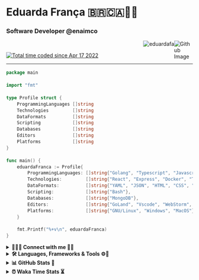 <!-- <h1 align="center">Hi there 👋, I'm Eduarda França!</h1> -->

<!-- <h1 align="center">
  <a href="https://git.io/typing-svg">
    <img src="https://readme-typing-svg.herokuapp.com?size=36&color=F7078A&center=true&width=1000&lines=Hi%2C+there!+%F0%9F%91%8B+;Welcome+to+my+GitHub+profile!+;I'm+Eduarda+Fran%C3%A7a...;Nice+to+meet+you!+"> -->
  </a>
<!--   <img src="https://github.com/raghavk16/raghavk16/blob/master/octo.gif" alt="GitHub Logo" width="5%"/> -->
</h1>

<h1>Eduarda França 🇧🇷🇨🇦🏳️‍🌈</h1>
<!-- <h3 align="center">A continuous, passionate and dedicated software developer.</h3><img width="10%" align="right" alt="Github Image" src="https://github.com/SP-XD/SP-XD/blob/main/images/linux_rounded.gif?raw=true" /> -->
<h3>Software Developer @enaimco</h3><img width="10%" align="right" alt="Github Image" src="https://github.com/SP-XD/SP-XD/blob/main/images/linux_rounded.gif?raw=true" />

<!-- I am a Civil Engineer, Specialist in Concrete Structures, Master in Simulation and Management of Oil Reservoirs for the Federal University of Pernambuco (UFPE). After a career change process, I'm a Back-End Developer.  -->

<p align="right"> <img src="https://komarev.com/ghpvc/?username=eduardafa&label=Profile%20views&color=0e75b6&style=flat" alt="eduardafa" /> </p>

<a href="https://wakatime.com/@4ad3554f-f342-4364-918e-3a86e91ec684"><img src="https://wakatime.com/badge/user/4ad3554f-f342-4364-918e-3a86e91ec684.svg" alt="Total time coded since Apr 17 2022" /></a>

<hr>

```go
package main

import "fmt"

type Profile struct {
	ProgrammingLanguages []string
	Technologies         []string
	DataFormats          []string
	Scripting            []string
	Databases            []string
	Editors              []string
	Platforms            []string
}

func main() {
	eduardaFranca := Profile{
		ProgrammingLanguages: []string{"Golang", "Typescript", "Javascript", "Python", "MATLAB"},
		Technologies:         []string{"React", "Express", "Docker", "Terraform", "Node.js"},
		DataFormats:          []string{"YAML", "JSON", "HTML", "CSS", "Markdown"},
		Scripting:            []string{"Bash"},
		Databases:            []string{"MongoDB"},
		Editors:              []string{"GoLand", "Vscode", "WebStorm", "Cursor"},
		Platforms:            []string{"GNU/Linux", "Windows", "MacOS"},
	}

	fmt.Printf("%+v\n", eduardaFranca)
}
```

<details>
  <summary><strong>👩🏻‍💻 Connect with me 🖖🏼</strong></summary>
<div>
  <br>
<p align="center">
<a href="https://linkedin.com/in/eduardandrade" target="blank"><img align="center" src="https://img.shields.io/badge/LinkedIn-0077B5?style=for-the-badge&logo=linkedin&logoColor=white" alt="eduardandrade"/></a>
<a href="mailto:eduardafandrade@gmail.com" target="blank"><img align="center" src="https://img.shields.io/badge/Gmail-D14836?style=for-the-badge&logo=gmail&logoColor=white" alt="eduardafr"/></a>
<a href="https://api.whatsapp.com/send?phone=+17097490189&text=Hey! Podemos conversar?" target="blank"><img align="center" src="https://img.shields.io/badge/WhatsApp-25D366?style=for-the-badge&logo=whatsapp&logoColor=white" alt="eduardafr"/></a>
</p><br>
</div>
 </details>

<details>
  <summary><strong>🛠 Languages, Frameworks & Tools ⚙️🔧</strong></summary>
<div align="center" style="display: inline_block">
  <br>
  <img align="center" src="https://raw.githubusercontent.com/devicons/devicon/master/icons/go/go-original.svg" alt="javascript" width="40" height="40"/>
  <img align="center" src="https://raw.githubusercontent.com/devicons/devicon/master/icons/typescript/typescript-original.svg" alt="typescript" width="40" height="40"/>
  <img align="center" src="https://raw.githubusercontent.com/devicons/devicon/master/icons/javascript/javascript-original.svg" alt="javascript" width="40" height="40"/>
    <img align="center" src="https://raw.githubusercontent.com/devicons/devicon/ca28c779441053191ff11710fe24a9e6c23690d6/icons/python/python-original.svg" alt="python" width="45" height="45"/>
    <img align="center" src="https://raw.githubusercontent.com/devicons/devicon/master/icons/matlab/matlab-original.svg" alt="linux" width="45" height="45"/>
  <img align="center" alt="React-Icon" src="https://cdn.jsdelivr.net/gh/devicons/devicon/icons/react/react-original-wordmark.svg" width="40" height="40">
  <img align="center" src="https://raw.githubusercontent.com/devicons/devicon/master/icons/html5/html5-original-wordmark.svg" alt="html5" width="40" height="40"/>
  <img align="center" src="https://raw.githubusercontent.com/devicons/devicon/master/icons/css3/css3-original-wordmark.svg" alt="css3" width="40" height="40"/>
  <img align="center" src="https://raw.githubusercontent.com/devicons/devicon/master/icons/sass/sass-original.svg" alt="sass" width="40" height="40"/>
  <img align="center" src="https://raw.githubusercontent.com/devicons/devicon/master/icons/git/git-original.svg" alt="git" width="40" height="40"/>
  <img align="center" src="https://raw.githubusercontent.com/devicons/devicon/master/icons/linux/linux-original.svg" alt="linux" width="40" height="40"/>
  <br>
  
  <img align="center" src="https://raw.githubusercontent.com/devicons/devicon/master/icons/nodejs/nodejs-original-wordmark.svg" alt="nodejs" width="80" height="70"/>
  <img align="center" src="https://raw.githubusercontent.com/devicons/devicon/master/icons/mongodb/mongodb-original.svg" alt="mongodb" width="40" height="40"/>
  <img align="center" src="https://raw.githubusercontent.com/devicons/devicon/ca28c779441053191ff11710fe24a9e6c23690d6/icons/azure/azure-original.svg" alt="azure" width="40" height="40"/>
  <img align="center" src="https://raw.githubusercontent.com/devicons/devicon/ca28c779441053191ff11710fe24a9e6c23690d6/icons/githubactions/githubactions-original.svg" alt="github-actions" width="40" height="40"/>
  <img align="center" src="https://raw.githubusercontent.com/devicons/devicon/ca28c779441053191ff11710fe24a9e6c23690d6/icons/terraform/terraform-original.svg" alt="terraform" width="40" height="40"/>
  <img align="center" src="https://raw.githubusercontent.com/devicons/devicon/master/icons/mysql/mysql-original-wordmark.svg" alt="mysql" width="80" height="70"/>
  <img align="center" src="https://raw.githubusercontent.com/devicons/devicon/master/icons/postgresql/postgresql-original.svg" alt="postgresql" width="40" height="40"/>
  <img align="center" src="https://raw.githubusercontent.com/devicons/devicon/ca28c779441053191ff11710fe24a9e6c23690d6/icons/vitejs/vitejs-original.svg" alt="vitejs" width="40" height="40"/>

</div>

</details>

<details>
<summary><strong>📊 GitHub Stats 📑</strong></summary>
<br>
 
<!--START_SECTION:waka-->
<!--END_SECTION:waka-->

<p align="center"><img src="https://github-readme-stats-eduardafa.vercel.app/api/top-langs/?username=eduardafa&count_private=true&title_color=fe428e&text_color=a9fef7&icon_color=f8d847&bg_color=141321&show_icons=true&hide=smarty,c%2B%2B,shell,perl,pug" alt="eduardafa" /></p>

<p align="center"><img src="https://github-readme-stats-eduardafa.vercel.app/api?username=eduardafa&count_private=true&theme=radical" alt="eduardafa" /></p>
</details>

<details>
<summary><strong>⏰ Waka Time Stats ⏳</strong></summary>
<p align="center">
<img src="https://wakatime.com/share/@4ad3554f-f342-4364-918e-3a86e91ec684/ba2672c7-809e-4af4-bbd3-a9d622388eb1.svg" width="500px">
</p>

<!-- <p align="center"><img align="center" src="https://github-readme-streak-stats.herokuapp.com/?user=eduardafa&title_color=fe428e&text_color=a9fef7&icon_color=f8d847&bg_color=141321" alt="eduardafa" /></p> -->

<!--<details>
  <summary align="center">⚡ More stats ⚡</summary>
    <br>
    <p align="center"><img align="center" src="http://github-profile-summary-cards.vercel.app/api/cards/profile-details?username=eduardafa&theme=radical" /></p>
    <img src="https://activity-graph.herokuapp.com/graph?username=eduardafa&theme=react-dark&bg_color=141321&hide_border=true" width="100%"/>
</details>-->
</details>
